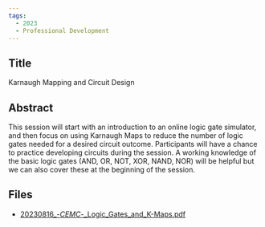 ```yaml
---
tags:
  - 2023
  - Professional Development
---
```

    
## Title

Karnaugh Mapping and Circuit Design

## Abstract

This session will start with an introduction to an online logic gate simulator, and then focus on using Karnaugh Maps to reduce the number of logic gates needed for a desired circuit outcome. Participants will have a chance to practice developing circuits during the session.
A working knowledge of the basic logic gates (AND, OR, NOT, XOR, NAND, NOR) will be helpful but we can also cover these at the beginning of the session.

## Files

- [20230816_-_CEMC_-_Logic_Gates_and_K-Maps.pdf](resources/2023/Michael_DiRamio/20230816_-_CEMC_-_Logic_Gates_and_K-Maps.pdf)
